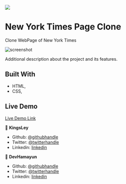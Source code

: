 ![](https://img.shields.io/badge/Microverse-blueviolet)

# New York Times Page Clone

Clone WebPage of New York Times

![screenshot](.CSS/Images/ss.png)

Additional description about the project and its features.

## Built With

- HTML,
- CSS,

## Live Demo

[Live Demo Link](https://hamayun-cpu.github.io/HtmlForm/)

👤 **KingsLey**

- Github: [@githubhandle](https://github.com/Kingobaino1)
- Twitter: [@twitterhandle](https://twitter.com/ibehkingso)
- Linkedin: [linkedin](https://www.linkedin.com/in/ibeh-kingsley-obinna-568596177)

👤 **DevHamayun**

- Github: [@githubhandle](https://github.com/hamayun-cpu)
- Twitter: [@twitterhandle](https://twitter.com/hamayun_waheed?s=09&fbclid=IwAR0rfO9cMDDeCX8LfXf4cCNQDrL4LpJ02Q2csWhcT-VtMQ0Cy9EgTB4Wq8E)
- Linkedin: [linkedin](https://www.linkedin.com/in/hamayun-waheed-3527381b2/)
